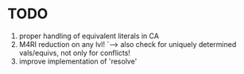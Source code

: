 # TODO

1. proper handling of equivalent literals in CA
2. M4RI reduction on any lvl!
   `--> also check for uniquely determined vals/equivs, not only for conflicts!
3. improve implementation of 'resolve'
